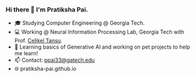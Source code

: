 ### Hi there 👋 I'm Pratiksha Pai. 
- 🎓 Studying Computer Engineering @ Georgia Tech.
- 💻 Working @ Neural Information Processing Lab, Georgia Tech with Prof. [Celikel Tansu](https://www.centerfordecisionscience.nl/tansu-celikel). 
- 🌱 Learning basics of Generative AI and working on pet projects to help me learn!
- 📫 Contact: ppai33@gatech.edu
- 🌐 pratiksha-pai.github.io